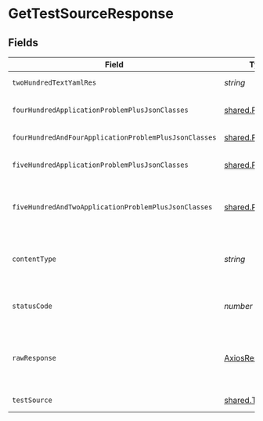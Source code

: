 # GetTestSourceResponse


## Fields

| Field                                                         | Type                                                          | Required                                                      | Description                                                   |
| ------------------------------------------------------------- | ------------------------------------------------------------- | ------------------------------------------------------------- | ------------------------------------------------------------- |
| `twoHundredTextYamlRes`                                       | *string*                                                      | :heavy_minus_sign:                                            | successful operation                                          |
| `fourHundredApplicationProblemPlusJsonClasses`                | [shared.Problem](../../../sdk/models/shared/problem.md)[]     | :heavy_minus_sign:                                            | problem with input for CRD generation                         |
| `fourHundredAndFourApplicationProblemPlusJsonClasses`         | [shared.Problem](../../../sdk/models/shared/problem.md)[]     | :heavy_minus_sign:                                            | test source not found                                         |
| `fiveHundredApplicationProblemPlusJsonClasses`                | [shared.Problem](../../../sdk/models/shared/problem.md)[]     | :heavy_minus_sign:                                            | problem with getting test source data                         |
| `fiveHundredAndTwoApplicationProblemPlusJsonClasses`          | [shared.Problem](../../../sdk/models/shared/problem.md)[]     | :heavy_minus_sign:                                            | problem with communicating with kubernetes cluster            |
| `contentType`                                                 | *string*                                                      | :heavy_check_mark:                                            | HTTP response content type for this operation                 |
| `statusCode`                                                  | *number*                                                      | :heavy_check_mark:                                            | HTTP response status code for this operation                  |
| `rawResponse`                                                 | [AxiosResponse](https://axios-http.com/docs/res_schema)       | :heavy_minus_sign:                                            | Raw HTTP response; suitable for custom response parsing       |
| `testSource`                                                  | [shared.TestSource](../../../sdk/models/shared/testsource.md) | :heavy_minus_sign:                                            | successful operation                                          |